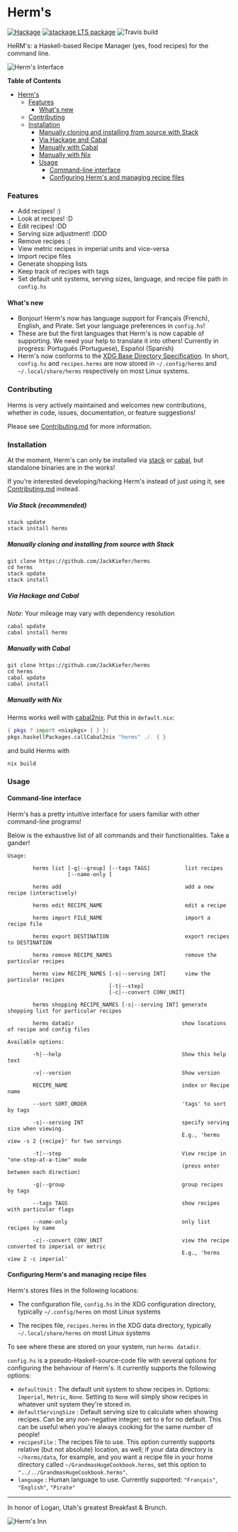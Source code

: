 # Herm's

[![Hackage](https://img.shields.io/hackage/v/herms.svg)](https://hackage.haskell.org/package/herms)
[![stackage LTS
package](http://stackage.org/package/herms/badge/lts)](http://stackage.org/lts/package/herms)
![Travis build](https://api.travis-ci.org/JackKiefer/herms.svg?branch=master)

HeRM's: a Haskell-based Recipe Manager (yes, food recipes) for the command line.

![Herm's Interface](https://i.imgur.com/u9fPapw.jpg)

**Table of Contents**

- [Herm's](#herms)
    - [Features](#features)
        - [What's new](#whats-new)
    - [Contributing](#contributing)
    - [Installation](#installation)
        - [Manually cloning and installing from source with Stack](#manually-cloning-and-installing-from-source-with-stack)
        - [Via Hackage and Cabal](#via-hackage-and-cabal)
        - [Manually with Cabal](#manually-with-cabal)
        - [Manually with Nix](#manually-with-nix)
        - [Usage](#usage)
            - [Command-line interface](#command-line-interface)
            - [Configuring Herm's and managing recipe files](#configuring-herms-and-managing-recipe-files)

### Features
- Add recipes! :)
- Look at recipes! :D
- Edit recipes! :DD
- Serving size adjustment! :DDD
- Remove recipes :(
- View metric recipes in imperial units and vice-versa
- Import recipe files
- Generate shopping lists
- Keep track of recipes with tags
- Set default unit systems, serving sizes, language, and recipe file path in ``config.hs``

#### What's new
- Bonjour! Herm's now has language support for Français (French), English, and Pirate. Set your language preferences in ``config.hs``!
- These are but the first languages that Herm's is now capable of supporting. We need your help to translate it into others! Currently in progress: Português (Portuguese), Español (Spanish)
- Herm's now conforms to the [XDG Base Directory Specification](http://standards.freedesktop.org/basedir-spec/basedir-spec-latest.html). In short, `config.hs` and `recipes.herms` are now stored in `~/.config/herms` and `~/.local/share/herms` respectively on most Linux systems.

### Contributing

Herms is very actively maintained and welcomes new contributions, whether in code, issues, documentation, or feature suggestions!

Please see [Contributing.md](./Contributing.md) for more information.

### Installation

At the moment, Herm's can only be installed via [stack](https://docs.haskellstack.org/en/stable/README/) or [cabal](https://www.haskell.org/cabal/), but standalone binaries are in the works!

If you're interested developing/hacking Herm's instead of just using it, see [Contributing.md](Contibuting.md) instead.

##### Via Stack _(recommended)_

```
stack update
stack install herms
```

##### Manually cloning and installing from source with Stack

```
git clone https://github.com/JackKiefer/herms
cd herms
stack update
stack install
```

##### Via Hackage and Cabal

_Note_: Your mileage may vary with dependency resolution

```
cabal update
cabal install herms
```

##### Manually with Cabal

```
git clone https://github.com/JackKiefer/herms
cd herms
cabal update
cabal install
```

##### Manually with Nix

Herms works well with [cabal2nix](https://github.com/NixOS/cabal2nix). Put this in `default.nix`:
```nix
{ pkgs ? import <nixpkgs> { } }: 
pkgs.haskellPackages.callCabal2nix "herms" ./. { }
```
and build Herms with
```
nix build
```

### Usage

#### Command-line interface

Herm's has a pretty intuitive interface for users familiar with other command-line programs!

Below is the exhaustive list of all commands and their functionalities. Take a gander!

```
Usage:

        herms list [-g|--group] [--tags TAGS]           list recipes
                   [--name-only ]

        herms add                                       add a new recipe (interactively)

        herms edit RECIPE_NAME                          edit a recipe

        herms import FILE_NAME                          import a recipe file
        
        herms export DESTINATION                        export recipes to DESTINATION

        herms remove RECIPE_NAMES                       remove the particular recipes

        herms view RECIPE_NAMES [-s|--serving INT]      view the particular recipes
                                [-t|--step]
                                [-c|--convert CONV_UNIT]

        herms shopping RECIPE_NAMES [-s|--serving INT] generate shopping list for particular recipes

        herms datadir                                  show locations of recipe and config files

Available options:

        -h|--help                                      Show this help text

        -v|--version                                   Show version

        RECIPE_NAME                                    index or Recipe name

        --sort SORT_ORDER                              'tags' to sort by tags

        -s|--serving INT                               specify serving size when viewing.
                                                       E.g., 'herms view -s 2 {recipe}' for two servings

        -t|--step                                      View recipe in "one-step-at-a-time" mode
                                                       (press enter between each direction)

        -g|--group                                     group recipes by tags

        --tags TAGS                                    show recipes with particular flags

        --name-only                                    only list recipes by name

        -c|--convert CONV_UNIT                         view the recipe converted to imperial or metric
                                                       E.g., 'herms view 2 -c imperial'
```

#### Configuring Herm's and managing recipe files

Herm's stores files in the following locations:

- The configuration file, `config.hs` in the XDG configuration directory,
  typically `~/.config/herms` on most Linux systems

- The recipes file, `recipes.herms` in the XDG data directory,
  typically `~/.local/share/herms` on most Linux systems

To see where these are stored on your system, run ``herms datadir``.

``config.hs`` is a pseudo-Haskell-source-code file with several options for configuring the behaviour of Herm's. It currently supports the following options:

- `defaultUnit` : The default unit system to show recipes in. Options: `Imperial`, `Metric`, `None`. Setting to `None` will simply show recipes in whatever unit system they're stored in.
- `defaultServingSize` : Default serving size to calculate when showing recipes. Can be any non-negative integer; set to `0` for no default. This can be useful when you're always cooking for the same number of people!
- `recipesFile` : The recipes file to use. This option currently supports relative (but not absolute) location, as well; if your data directory is `~/herms/data`, for example, and you want a recipe file in your home directory called `~/GrandmasHugeCookbook.herms`, set this option to `"../../GrandmasHugeCookbook.herms"`.
- `language` : Human language to use. Currently supported: ``"Français"``, ``"English"``, ``"Pirate"``


---

In honor of Logan, Utah's greatest Breakfast & Brunch.

![Herm's Inn](https://images.duckduckgo.com/iu/?u=https%3A%2F%2Firs2.4sqi.net%2Fimg%2Fgeneral%2F600x600%2F803_DzmDgevV4Yw5OrVsh9c4iaE7Bx8aSA0AY7y4L5Um7Qg.jpg&f=1)
